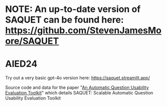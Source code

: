 # NOTE: An up-to-date version of SAQUET can be found here: https://github.com/StevenJamesMoore/SAQUET 

# AIED24
Try out a very basic gpt-4o version here: https://saquet.streamlit.app/  

Source code and data for the paper "[An Automatic Question Usability Evaluation Toolkit](https://scholar.google.com/citations?view_op=view_citation&hl=en&user=cYweVsQAAAAJ&sortby=pubdate&citation_for_view=cYweVsQAAAAJ:hCrLmN-GePgC)" which details SAQUET: Scalable Automatic Question Usability Evaluation Toolkit 
